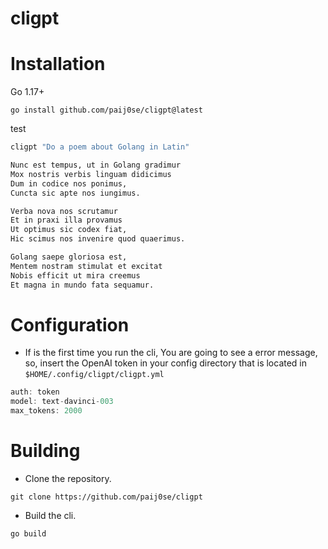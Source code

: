 <h1>cligpt</h1>

<h1>Installation</h1>

Go 1.17+
```
go install github.com/paij0se/cligpt@latest
```

test

```bash
cligpt "Do a poem about Golang in Latin"

Nunc est tempus, ut in Golang gradimur
Mox nostris verbis linguam didicimus
Dum in codice nos ponimus,
Cuncta sic apte nos iungimus.

Verba nova nos scrutamur
Et in praxi illa provamus
Ut optimus sic codex fiat,
Hic scimus nos invenire quod quaerimus.

Golang saepe gloriosa est,
Mentem nostram stimulat et excitat
Nobis efficit ut mira creemus
Et magna in mundo fata sequamur.
```

<h1>Configuration</h1>

- If is the first time you run the cli, You are going to see a error message, so, insert the OpenAI token in your config directory that is located in `$HOME/.config/cligpt/cligpt.yml`

```haskell
auth: token
model: text-davinci-003
max_tokens: 2000
```

<h1>Building</h1>

- Clone the repository.

`git clone https://github.com/paij0se/cligpt`

- Build the cli.

```bash
go build
```

